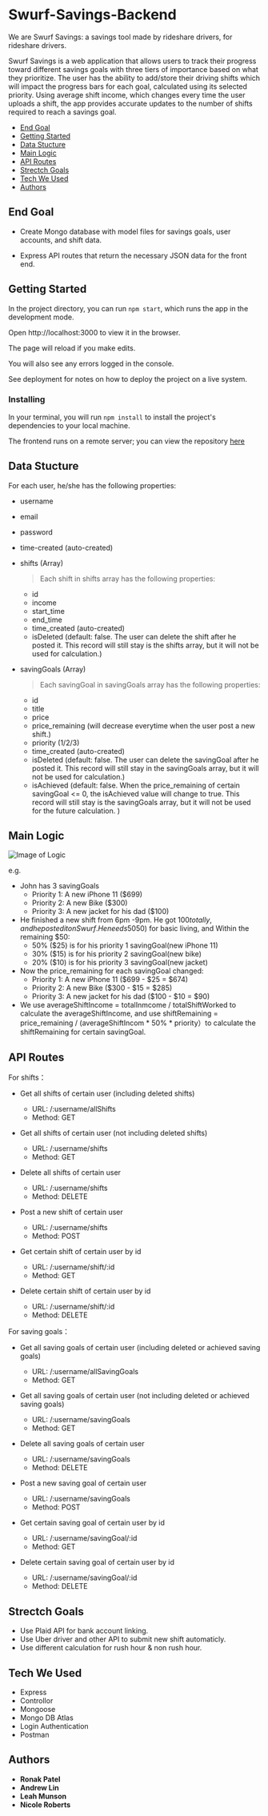 # Swurf-Savings-Backend

We are Swurf Savings: a savings tool made by rideshare drivers, for rideshare drivers.

Swurf Savings is a web application that allows users to track their progress toward different savings goals with three tiers of importance based on what they prioritize.  The user has the ability to add/store their driving shifts which will impact the progress bars for each goal, calculated using its selected priority.  Using average shift income, which changes every time the user uploads a shift, the app provides accurate updates to the number of shifts required to reach a savings goal.

* [End Goal](*end-goal)
* [Getting Started](*getting-started)
* [Data Stucture](*data-structure)
* [Main Logic](*main-logic)
* [API Routes](*api-routes)
* [Strectch Goals](*stretch-goals)
* [Tech We Used](*tech-we-used)
* [Authors](#authors)


## End Goal

- Create Mongo database with model files for savings goals, user accounts, and shift data.

- Express API routes that return the necessary JSON data for the front end. 


## Getting Started

In the project directory, you can run `npm start`, which runs the app in the development mode.

Open http://localhost:3000 to view it in the browser.

The page will reload if you make edits.

You will also see any errors logged in the console.

See deployment for notes on how to deploy the project on a live system.


### Installing

In your terminal, you will run `npm install` to install the project's dependencies to your local machine.

The frontend runs on a remote server; you can view the repository [here](https://github.com/ronak0624/swurf-savings)


## Data Stucture

For each user, he/she has the following properties:
- username
- email
- password
- time-created (auto-created)

- shifts (Array) 
  > Each shift in shifts array has the following properties:
  - id
  - income
  - start_time
  - end_time
  - time_created (auto-created)
  - isDeleted (default: false. The user can delete the shift after he posted it. This record will still stay is the shifts array, but it will not be used for calculation.)
  
- savingGoals (Array) 
  > Each savingGoal in savingGoals array has the following properties:
  - id
  - title
  - price 
  - price_remaining (will decrease everytime when the user post a new shift.)
  - priority (1/2/3)
  - time_created (auto-created)
  - isDeleted (default: false. The user can delete the savingGoal after he posted it. This record will still stay in the savingGoals array, but it will not be used for calculation.)
  - isAchieved (default: false. When the price_remaining of certain savingGoal <= 0, the isAchieved value will change to true.   This record will still stay is the savingGoals array, but it will not be used for the future calculation. )


## Main Logic

![Image of Logic](https://i.ibb.co/2kwHczF/logic.png)

e.g. 
- John has 3 savingGoals
  - Priority 1: A new iPhone 11 ($699)
  - Priority 2: A new Bike ($300)
  - Priority 3: A new jacket for his dad ($100)
- He finished a new shift from 6pm -9pm. He got $100 totally, and he posted it on Swurf. He needs 50% of the income ($50) for basic living, and Within the remaining $50:
  - 50% ($25) is for his priority 1 savingGoal(new iPhone 11)
  - 30% ($15) is for his priority 2 savingGoal(new bike)
  - 20% ($10) is for his priority 3 savingGoal(new jacket)
- Now the price_remaining for each savingGoal changed:
  - Priority 1: A new iPhone 11 ($699 - $25 = $674)
  - Priority 2: A new Bike ($300 - $15 = $285)
  - Priority 3: A new jacket for his dad ($100 - $10 = $90) 
- We use averageShiftIncome = totalInmcome / totalShiftWorked to calculate the averageShiftIncome, and use shiftRemaining = price_remaining / (averageShiftIncom * 50% * priority）to calculate the shiftRemaining for certain savingGoal.


## API Routes
For shifts：
- Get all shifts of certain user (including deleted shifts)
  - URL: /:username/allShifts
  - Method: GET
- Get all shifts of certain user (not including deleted shifts)
  - URL: /:username/shifts
  - Method: GET  
- Delete all shifts of certain user
  - URL: /:username/shifts
  - Method: DELETE
- Post a new shift of certain user
  - URL: /:username/shifts
  - Method: POST
  
- Get certain shift of certain user by id
  - URL: /:username/shift/:id
  - Method: GET
- Delete certain shift of certain user by id
  - URL: /:username/shift/:id
  - Method: DELETE

For saving goals：
- Get all saving goals of certain user (including deleted or achieved saving goals)
  - URL: /:username/allSavingGoals
  - Method: GET
- Get all saving goals of certain user (not including deleted or achieved saving goals)
  - URL: /:username/savingGoals
  - Method: GET
- Delete all saving goals of certain user
  - URL: /:username/savingGoals
  - Method: DELETE
- Post a new saving goal of certain user
  - URL: /:username/savingGoals
  - Method: POST
  
- Get certain saving goal of certain user by id
  - URL: /:username/savingGoal/:id
  - Method: GET
- Delete certain saving goal of certain user by id
  - URL: /:username/savingGoal/:id
  - Method: DELETE

## Strectch Goals

- Use Plaid API for bank account linking.
- Use Uber driver and other API to submit new shift automaticly.
- Use different calculation for rush hour & non rush hour.

## Tech We Used

* Express
* Controllor
* Mongoose
* Mongo DB Atlas
* Login Authentication
* Postman

## Authors
* **Ronak Patel**
* **Andrew Lin**
* **Leah Munson**
* **Nicole Roberts**
